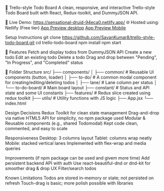 📝 Trello-style Todo Board
A clean, responsive, and interactive Trello-style Todo Board built with React, Redux-toolkit, and DummyJSON API.

🔗 Live Demo: https://sensational-druid-94eca0.netlify.app/
🌐 Hosted using: Netlify (Free tier)
[App Preview desktop](./preview/desktop.png)
[App Preview Mobile](./preview/mobile.png)

Setup Instructions
git clone https://github.com/SavanKumar8/trello-style-todo-board.git
cd trello-todo-board
npm install
npm start

🚀 Features
Fetch and display todos from DummyJSON API
Create a new todo
Edit an existing todo
Delete a todo
Drag and drop between "Pending", "In Progress", and "Completed" status

📂 Folder Structure
src/
├── components/
│ ├── common/ # Reusable UI components (button, loader)
│ ├── to-do/ # A common modal component for creating/editing/deleting todos
│ ├── lane/ # Lane column per status
│ └── to-do-board/ # Main board layout
├── constant/ # Status and API state and some UI constants
├── features/ # Redux slice created using redux toolkit
├── utils/ # Utility functions with JS logic
├── App.jsx
└── index.html

Design Decisions
Redux Toolkit for clean state management
Drag-and-drop via native HTML5 API for simplicity, no npm package used
Modular & Reusable components (e.g., shared Todomodal)
Kept code clean, commented, and easy to scale

Responsiveness
Desktop: 3 columns layout
Tablet: columns wrap neatly
Mobile: stacked vertical lanes
Implemented with flex-wrap and media queries

Improvements (if npm package can be used and givem more time)
Add persistent backend API with auth
Use react-beautiful-dnd or dnd-kit for smoother drag & drop UX
Filter/search todos

Known Limitations
Todos are stored in-memory or state; not persisted on refresh
Touch-drag is basic; more polish possible with libraries
